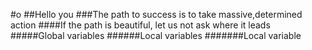 #o
##Hello you
###The path to success is to take massive,determined action
####If the path is beautiful, let us not ask where it leads
#####Global variables
######Local variables
#######Local variable
